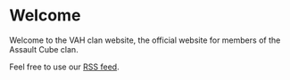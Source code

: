 # Welcome

Welcome to the VAH clan website, the official website for members of the
Assault Cube clan.

Feel free to use our [RSS feed](/vah.rss).
